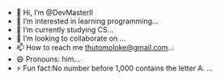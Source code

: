 - 👋 Hi, I’m @DevMasterII
- 👀 I’m interested in learning programming...
- 🌱 I’m currently studying CS...
- 💞️ I’m looking to collaborate on ...
- 📫 How to reach me thutomoloke@gmail.com...
- 😄 Pronouns: him...
- ⚡ Fun fact:No number before 1,000 contains the letter A.  ...

<!---
DevMasterII/DevMasterII is a ✨ special ✨ repository because its `README.md` (this file) appears on your GitHub profile.
You can click the Preview link to take a look at your changes.
--->
